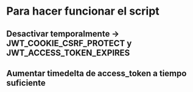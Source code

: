 # Para hacer funcionar el script

## Desactivar temporalmente -> JWT_COOKIE_CSRF_PROTECT y JWT_ACCESS_TOKEN_EXPIRES 

## Aumentar timedelta de access_token a tiempo suficiente
